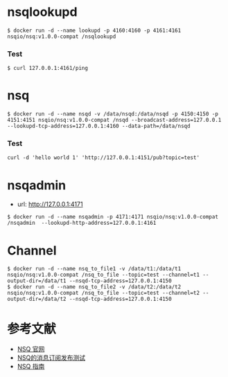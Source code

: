 # nsqlookupd
```
$ docker run -d --name lookupd -p 4160:4160 -p 4161:4161 nsqio/nsq:v1.0.0-compat /nsqlookupd
```

### Test
```
$ curl 127.0.0.1:4161/ping
```

# nsq
```
$ docker run -d --name nsqd -v /data/nsqd:/data/nsqd -p 4150:4150 -p 4151:4151 nsqio/nsq:v1.0.0-compat /nsqd --broadcast-address=127.0.0.1  --lookupd-tcp-address=127.0.0.1:4160 --data-path=/data/nsqd
```

### Test
```
curl -d 'hello world 1' 'http://127.0.0.1:4151/pub?topic=test'
```


# nsqadmin
- url: http://127.0.0.1:4171
```
$ docker run -d --name nsqadmin -p 4171:4171 nsqio/nsq:v1.0.0-compat /nsqadmin  --lookupd-http-address=127.0.0.1:4161
```


# Channel
```
$ docker run -d --name nsq_to_file1 -v /data/t1:/data/t1 nsqio/nsq:v1.0.0-compat /nsq_to_file --topic=test --channel=t1 --output-dir=/data/t1 --nsqd-tcp-address=127.0.0.1:4150
$ docker run -d --name nsq_to_file2 -v /data/t2:/data/t2 nsqio/nsq:v1.0.0-compat /nsq_to_file --topic=test --channel=t2 --output-dir=/data/t2 --nsqd-tcp-address=127.0.0.1:4150
```


# 参考文献
- [NSQ 官网](http://nsq.io/)
- [NSQ的消息订阅发布测试](http://www.cnblogs.com/forrestsun/p/3892710.html)
- [NSQ 指南](http://udn.yyuap.com/doc/wiki/project/nsq-guide/docker.html)
